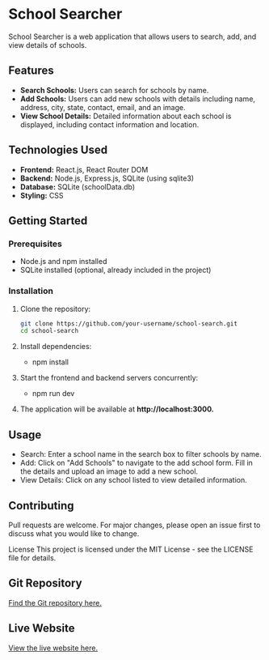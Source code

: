 # School Searcher

School Searcher is a web application that allows users to search, add, and view details of schools.

## Features

- **Search Schools:** Users can search for schools by name.
- **Add Schools:** Users can add new schools with details including name, address, city, state, contact, email, and an image.
- **View School Details:** Detailed information about each school is displayed, including contact information and location.

## Technologies Used

- **Frontend:** React.js, React Router DOM
- **Backend:** Node.js, Express.js, SQLite (using sqlite3)
- **Database:** SQLite (schoolData.db)
- **Styling:** CSS

## Getting Started

### Prerequisites

- Node.js and npm installed
- SQLite installed (optional, already included in the project)

### Installation

1. Clone the repository:
   ```bash
   git clone https://github.com/your-username/school-search.git
   cd school-search

2. Install dependencies:
   - npm install

3. Start the frontend and backend servers concurrently:
   
   - npm run dev

4. The application will be available at **http://localhost:3000.**

## Usage
- Search: Enter a school name in the search box to filter schools by name.
- Add: Click on "Add Schools" to navigate to the add school form. Fill in the details and upload an image to add a new school.
- View Details: Click on any school listed to view detailed information.

## Contributing
Pull requests are welcome. For major changes, please open an issue first to discuss what you would like to change.

License
This project is licensed under the MIT License - see the LICENSE file for details.

## Git Repository
[Find the Git repository here.](https://github.com/sivadinesh12/School-Searcher.git)

## Live Website
[View the live website here.](https://school-searcher.vercel.app/)
